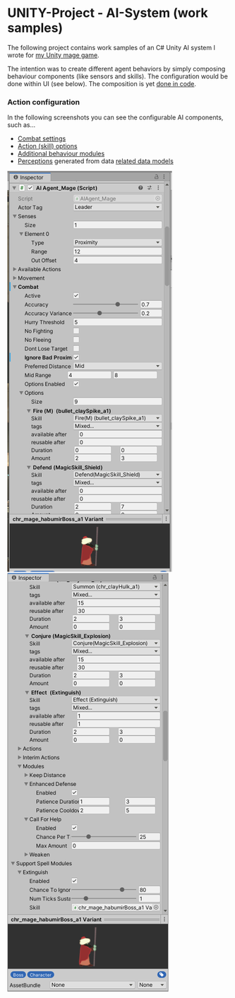 # UNITY-Project - AI-System (work samples)

The following project contains work samples of an C# Unity AI system I wrote for [my Unity mage game](https://spiele-oder-so.de/mage-game.html).

The intention was to create different agent behaviors by simply composing behaviour components (like sensors and skills).
The configuration would be done within UI (see below). The composition is yet [done in code](./Source/Agents/Citizen/AIAgent_CartAnimal.cs).

### Action configuration

In the following screenshots you can see the configurable AI components, such as...

- [Combat settings](./Source/Data/AICombatSettings.cs)
- [Action (skill) options](./Source/Data/AIActionOption.cs)
- [Additional behaviour modules](./Source/Data/Modules)
- [Perceptions](./Source/Perception/ProximityPerception.cs) generated from data [related data models](./Source/Data/PerceptionData.cs)

![Image 1](./Images/AgentConfiguration_Mage_1.png)
![Image 2](./Images/AgentConfiguration_Mage_2.png)
